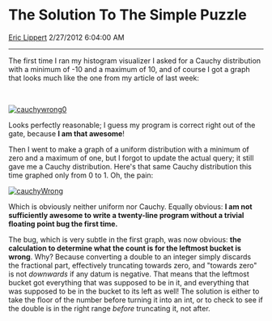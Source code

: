 # The Solution To The Simple Puzzle

[Eric Lippert](https://social.msdn.microsoft.com/profile/Eric%20Lippert) 2/27/2012 6:04:00 AM

-----

The first time I ran my histogram visualizer I asked for a Cauchy distribution with a minimum of -10 and a maximum of 10, and of course I got a graph that looks much like the one from my article of last week:

 

[![cauchywrong0](https://msdnshared.blob.core.windows.net/media/MSDNBlogsFS/prod.evol.blogs.msdn.com/CommunityServer.Blogs.Components.WeblogFiles/00/00/00/29/89/metablogapi/8787.cauchywrong0_thumb_1.png "cauchywrong0")](https://msdnshared.blob.core.windows.net/media/MSDNBlogsFS/prod.evol.blogs.msdn.com/CommunityServer.Blogs.Components.WeblogFiles/00/00/00/29/89/metablogapi/5141.cauchywrong0_4.png)

Looks perfectly reasonable; I guess my program is correct right out of the gate, because **I am that awesome**\!

Then I went to make a graph of a uniform distribution with a minimum of zero and a maximum of one, but I forgot to update the actual query; it still gave me a Cauchy distribution. Here's that same Cauchy distribution this time graphed only from 0 to 1. Oh, the pain:

[![cauchyWrong](https://msdnshared.blob.core.windows.net/media/MSDNBlogsFS/prod.evol.blogs.msdn.com/CommunityServer.Blogs.Components.WeblogFiles/00/00/00/29/89/metablogapi/4745.cauchyWrong_thumb_1.png "cauchyWrong")](https://msdnshared.blob.core.windows.net/media/MSDNBlogsFS/prod.evol.blogs.msdn.com/CommunityServer.Blogs.Components.WeblogFiles/00/00/00/29/89/metablogapi/8032.cauchyWrong_4.png)

Which is obviously neither uniform nor Cauchy. Equally obvious: **I am not sufficiently awesome to write a twenty-line program without a trivial floating point bug the first time.**

The bug, which is very subtle in the first graph, was now obvious: **the calculation to determine what the count is for the leftmost bucket is wrong**. Why? Because converting a double to an integer simply discards the fractional part, effectively truncating towards zero, and "towards zero" is not *downwards* if any datum is negative. That means that the leftmost bucket got everything that was supposed to be in it, and everything that was supposed to be in the bucket to its left as well\! The solution is either to take the floor of the number before turning it into an int, or to check to see if the double is in the right range *before* truncating it, not after.

